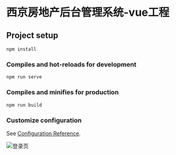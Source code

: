 # 西京房地产后台管理系统-vue工程

## Project setup
```
npm install
```

### Compiles and hot-reloads for development
```
npm run serve
```

### Compiles and minifies for production
```
npm run build
```

### Customize configuration
See [Configuration Reference](https://cli.vuejs.org/config/).

![登录页](https://github.com/sunjdk/house-vue/raw/master/登录页.png)
